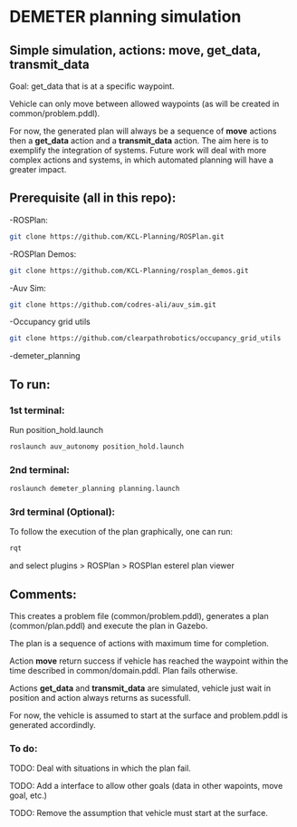 # DEMETER planning simulation

## Simple simulation, actions: move, get_data, transmit_data
Goal: get_data that is at a specific waypoint.

Vehicle can only move between allowed waypoints (as will be created in common/problem.pddl).

For now, the generated plan will always be a sequence of **move** actions then a **get_data** action and a **transmit_data** action. 
The aim here is to exemplify the integration of systems. 
Future work will deal with more complex actions and systems, in which automated planning will have a greater impact.

## Prerequisite (all in this repo):

-ROSPlan: 
```sh
git clone https://github.com/KCL-Planning/ROSPlan.git
```

-ROSPlan Demos: 
```sh
git clone https://github.com/KCL-Planning/rosplan_demos.git
```
-Auv Sim:
```sh
git clone https://github.com/codres-ali/auv_sim.git
```
-Occupancy grid utils
```sh
git clone https://github.com/clearpathrobotics/occupancy_grid_utils
```
-demeter_planning

## To run:

### 1st terminal:
Run position_hold.launch
```sh
roslaunch auv_autonomy position_hold.launch
```

### 2nd terminal:
```sh
roslaunch demeter_planning planning.launch
```

### 3rd terminal (Optional):
To follow the execution of the plan graphically, one can run:
```sh
rqt
```
and select plugins > ROSPlan > ROSPlan esterel plan viewer

## Comments:

This creates a problem file (common/problem.pddl), generates a plan (common/plan.pddl) and execute the plan in Gazebo.

The plan is a sequence of actions with maximum time for completion.

Action **move** return success if vehicle has reached the waypoint within the time described in common/domain.pddl. Plan fails otherwise.

Actions **get_data** and **transmit_data** are simulated, vehicle just wait in position and action always returns as sucessfull.

For now, the vehicle is assumed to start at the surface and problem.pddl is generated accordindly.

### To do:

TODO: Deal with situations in which the plan fail.

TODO: Add a interface to allow other goals (data in other wapoints, move goal, etc.)

TODO: Remove the assumption that vehicle must start at the surface.

